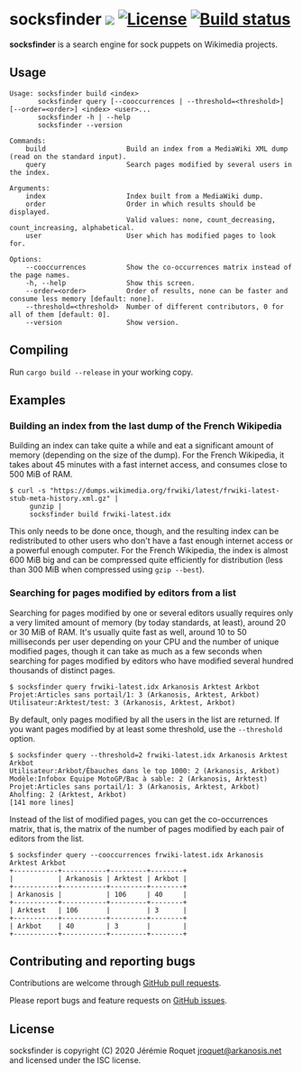 # socksfinder [![](https://img.shields.io/crates/v/socksfinder.svg)](https://crates.io/crates/socksfinder) [![License](https://img.shields.io/badge/license-ISC-blue.svg)](/LICENSE) [![Build status](https://travis-ci.org/Arkanosis/socksfinder.svg?branch=master)](https://travis-ci.org/Arkanosis/socksfinder)

**socksfinder** is a search engine for sock puppets on Wikimedia projects.

## Usage

```
Usage: socksfinder build <index>
       socksfinder query [--cooccurrences | --threshold=<threshold>] [--order=<order>] <index> <user>...
       socksfinder -h | --help
       socksfinder --version

Commands:
    build                    Build an index from a MediaWiki XML dump (read on the standard input).
    query                    Search pages modified by several users in the index.

Arguments:
    index                    Index built from a MediaWiki dump.
    order                    Order in which results should be displayed.
                             Valid values: none, count_decreasing, count_increasing, alphabetical.
    user                     User which has modified pages to look for.

Options:
    --cooccurrences          Show the co-occurrences matrix instead of the page names.
    -h, --help               Show this screen.
    --order=<order>          Order of results, none can be faster and consume less memory [default: none].
    --threshold=<threshold>  Number of different contributors, 0 for all of them [default: 0].
    --version                Show version.
```

## Compiling

Run `cargo build --release` in your working copy.

## Examples

### Building an index from the last dump of the French Wikipedia

Building an index can take quite a while and eat a significant amount of memory
(depending on the size of the dump). For the French Wikipedia, it takes about
45 minutes with a fast internet access, and consumes close to 500 MiB of RAM.

```console
$ curl -s "https://dumps.wikimedia.org/frwiki/latest/frwiki-latest-stub-meta-history.xml.gz" |
     gunzip |
     socksfinder build frwiki-latest.idx
```

This only needs to be done once, though, and the resulting index can be
redistributed to other users who don't have a fast enough internet access or
a powerful enough computer. For the French Wikipedia, the index is almost
600 MiB big and can be compressed quite efficiently for distribution (less
than 300 MiB when compressed using `gzip --best`).

### Searching for pages modified by editors from a list

Searching for pages modified by one or several editors usually requires only
a very limited amount of memory (by today standards, at least), around 20 or
30 MiB of RAM. It's usually quite fast as well, around 10 to 50 milliseconds
per user depending on your CPU and the number of unique modified pages, though
it can take as much as a few seconds when searching for pages modified by
editors who have modified several hundred thousands of distinct pages.

```console
$ socksfinder query frwiki-latest.idx Arkanosis Arktest Arkbot
Projet:Articles sans portail/1: 3 (Arkanosis, Arktest, Arkbot)
Utilisateur:Arktest/test: 3 (Arkanosis, Arktest, Arkbot)
```

By default, only pages modified by all the users in the list are returned. If
you want pages modified by at least some threshold, use the `--threshold`
option.

```console
$ socksfinder query --threshold=2 frwiki-latest.idx Arkanosis Arktest Arkbot
Utilisateur:Arkbot/Ébauches dans le top 1000: 2 (Arkanosis, Arkbot)
Modèle:Infobox Equipe MotoGP/Bac à sable: 2 (Arkanosis, Arktest)
Projet:Articles sans portail/1: 3 (Arkanosis, Arktest, Arkbot)
Aholfing: 2 (Arktest, Arkbot)
[141 more lines]
```

Instead of the list of modified pages, you can get the co-occurrences matrix,
that is, the matrix of the number of pages modified by each pair of editors
from the list.

```console
$ socksfinder query --cooccurrences frwiki-latest.idx Arkanosis Arktest Arkbot
+-----------+-----------+---------+--------+
|           | Arkanosis | Arktest | Arkbot |
+-----------+-----------+---------+--------+
| Arkanosis |           | 106     | 40     |
+-----------+-----------+---------+--------+
| Arktest   | 106       |         | 3      |
+-----------+-----------+---------+--------+
| Arkbot    | 40        | 3       |        |
+-----------+-----------+---------+--------+
```

## Contributing and reporting bugs

Contributions are welcome through [GitHub pull requests](https://github.com/Arkanosis/socksfinder/pulls).

Please report bugs and feature requests on [GitHub issues](https://github.com/Arkanosis/socksfinder/issues).

## License

socksfinder is copyright (C) 2020 Jérémie Roquet <jroquet@arkanosis.net> and
licensed under the ISC license.
